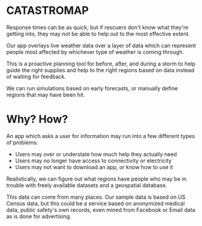 # CATASTROMAP

Response times can be as quick, but if rescuers don't know what they're getting into, they may not be able to help out to the most effective extent.

Our app overlays live weather data over a layer of data which can represent people most affected by whichever type of weather is coming through. 

This is a proactive planning tool for before, after, and during a storm to help guide the right supplies and help to the right regions based on data instead of waiting for feedback.

We can run simulations based on early forecasts, or manually define regions that may have been hit. 

# Why? How? 

An app which asks a user for information may run into a few different types of problems:
 - Users may over or understate how much help they actually need
 - Users may no longer have access to connectivity or electricity
 - Users may not want to download an app, or know how to use it
 
Realistically, we can figure out what regions have people who may be in trouble with freely available datasets and a geospatial database.


This data can come from many places. Our sample data is based on US Census data, but this could be a service based on anonymized medical data, public safety's own records, even mined from Facebook or Email data as is done for advertising. 